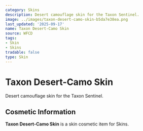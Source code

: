 ```yaml
---
category: Skins
description: Desert camouflage skin for the Taxon Sentinel.
image: ../images/taxon-desert-camo-skin-b5da7e38ea.png
last_updated: '2025-09-17'
name: Taxon Desert-Camo Skin
source: WFCD
tags:
- Skin
- Skins
tradable: false
type: Skin
---
```


# Taxon Desert-Camo Skin

Desert camouflage skin for the Taxon Sentinel.

## Cosmetic Information

**Taxon Desert-Camo Skin** is a skin cosmetic item for Skins.

